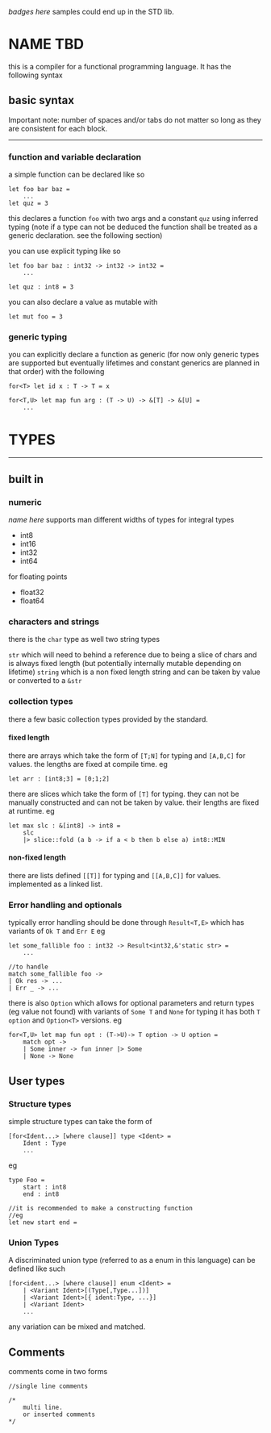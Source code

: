 *badges here*
samples could end up in the STD lib. 
# NAME TBD
this is a compiler for a functional programming language.  It has the following syntax
## basic syntax

Important note: number of spaces and/or tabs do not matter so long as they are consistent for each block.
- - -
### function and variable declaration
a simple function can be declared like so
```
let foo bar baz =
    ...
let quz = 3
```
this declares a function `foo` with two args and a constant `quz` using inferred typing (note if a type can not be deduced the function shall be treated as a generic declaration.  see the following section)

you can use explicit typing like so 
```
let foo bar baz : int32 -> int32 -> int32 =
    ...

let quz : int8 = 3
```

you can also declare a value as mutable with 
```
let mut foo = 3
```

### generic typing

you can explicitly declare a function as generic (for now only generic types are supported but eventually lifetimes and constant generics are planned in that order) with the following
```
for<T> let id x : T -> T = x

for<T,U> let map fun arg : (T -> U) -> &[T] -> &[U] = 
    ...
```


# TYPES
---
## built in

### numeric
*name here* supports man different widths of types
for integral types
- int8
- int16
- int32
- int64

for floating points
- float32
- float64

### characters and strings

there is the `char` type as well two string types

`str` which will need to behind a reference due to being a slice of chars and is always fixed length (but potentially internally mutable depending on lifetime) 
`string` which is a non fixed length string and can be taken by value or converted to a `&str`

### collection types

there a few basic collection types provided by the standard.

#### fixed length

there are arrays which take the form of `[T;N]` for typing and `[A,B,C]` for values. the lengths are fixed at compile time.
eg
```
let arr : [int8;3] = [0;1;2]
```

there are slices which take the form of `[T]` for typing.  they can not be manually constructed and can not be taken by value.  their lengths are fixed at runtime.
eg 
```
let max slc : &[int8] -> int8 =
    slc
    |> slice::fold (a b -> if a < b then b else a) int8::MIN
```

#### non-fixed length

there are lists defined `[[T]]` for typing and `[[A,B,C]]` for values. implemented as a linked list.

### Error handling and optionals

typically error handling should be done through `Result<T,E>` which has variants of `Ok T` and `Err E` 
eg
```
let some_fallible foo : int32 -> Result<int32,&'static str> = 
    ...

//to handle
match some_fallible foo ->
| Ok res -> ...
| Err _ -> ...
```

there is also `Option` which allows for optional parameters and return types (eg value not found) with variants of `Some T` and `None`
for typing it has both `T option` and `Option<T>` versions.
eg 
```
for<T,U> let map fun opt : (T->U)-> T option -> U option =
    match opt -> 
    | Some inner -> fun inner |> Some
    | None -> None
```

## User types

### Structure types

simple structure types can take the form of 
```
[for<Ident...> [where clause]] type <Ident> = 
    Ident : Type
    ...
```
eg
```
type Foo =
    start : int8
    end : int8

//it is recommended to make a constructing function
//eg
let new start end = 
```

### Union Types

A discriminated union type (referred to as a enum in this language) can be defined like such

```
[for<ident...> [where clause]] enum <Ident> =
    | <Variant Ident>[(Type[,Type...])]
    | <Variant Ident>[{ ident:Type, ...}]
    | <Variant Ident>
    ...
```
any variation can be mixed and matched. 

## Comments

comments come in two forms

```
//single line comments

/* 
    multi line.
    or inserted comments
*/
```